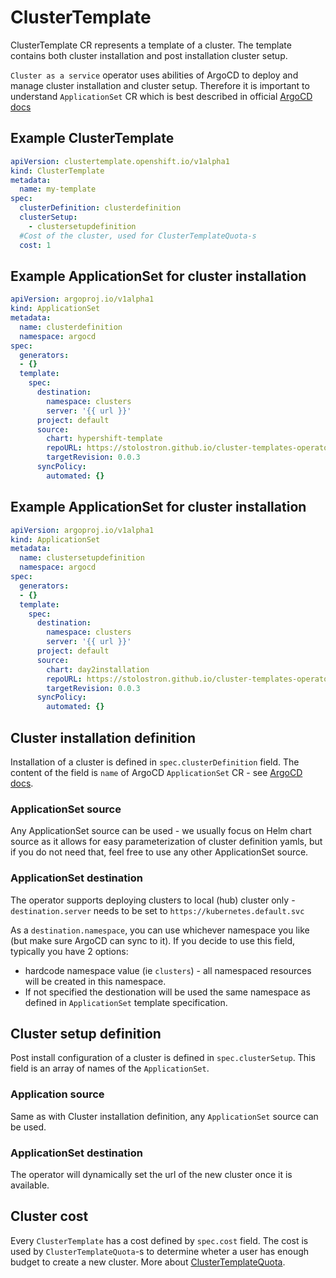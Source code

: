 # ClusterTemplate
ClusterTemplate CR represents a template of a cluster. The template contains both cluster installation and post installation cluster setup.

`Cluster as a service` operator uses abilities of ArgoCD to deploy and manage cluster installation and cluster setup. Therefore it is important to understand `ApplicationSet` CR which is best described in official [ArgoCD docs](https://argo-cd.readthedocs.io/en/stable/operator-manual/applicationset/)

## Example ClusterTemplate
```yaml
apiVersion: clustertemplate.openshift.io/v1alpha1
kind: ClusterTemplate
metadata:
  name: my-template
spec:
  clusterDefinition: clusterdefinition
  clusterSetup:
    - clustersetupdefinition
  #Cost of the cluster, used for ClusterTemplateQuota-s
  cost: 1
```

## Example ApplicationSet for cluster installation
```yaml
apiVersion: argoproj.io/v1alpha1
kind: ApplicationSet
metadata:
  name: clusterdefinition
  namespace: argocd
spec:
  generators:
  - {}
  template:
    spec:
      destination:
        namespace: clusters
        server: '{{ url }}'
      project: default
      source:
        chart: hypershift-template
        repoURL: https://stolostron.github.io/cluster-templates-operator
        targetRevision: 0.0.3
      syncPolicy:
        automated: {}
```

## Example ApplicationSet for cluster installation
```yaml
apiVersion: argoproj.io/v1alpha1
kind: ApplicationSet
metadata:
  name: clustersetupdefinition
  namespace: argocd
spec:
  generators:
  - {}
  template:
    spec:
      destination:
        namespace: clusters
        server: '{{ url }}'
      project: default
      source:
        chart: day2installation
        repoURL: https://stolostron.github.io/cluster-templates-operator
        targetRevision: 0.0.3
      syncPolicy:
        automated: {}
```

## Cluster installation definition
Installation of a cluster is defined in `spec.clusterDefinition` field. The content of the field is `name` of ArgoCD `ApplicationSet` CR - see [ArgoCD docs](https://argo-cd.readthedocs.io/en/stable/operator-manual/applicationset/).

### ApplicationSet source
Any ApplicationSet source can be used - we usually focus on Helm chart source as it allows for easy parameterization of cluster definition yamls, but if you do not need that, feel free to use any other ApplicationSet source.

### ApplicationSet destination
The operator supports deploying clusters to local (hub) cluster only - `destination.server` needs to be set to `https://kubernetes.default.svc`

As a `destination.namespace`, you can use whichever namespace you like (but make sure ArgoCD can sync to it). If you decide to use this field, typically you have 2 options:
  - hardcode namespace value (ie `clusters`) - all namespaced resources will be created in this namespace.
  - If not specified the destionation will be used the same namespace as defined in `ApplicationSet` template specification.

## Cluster setup definition
Post install configuration of a cluster is defined in `spec.clusterSetup`. This field is an array of names of the `ApplicationSet`.

### Application source
Same as with Cluster installation definition, any `ApplicationSet` source can be used.

### ApplicationSet destination
The operator will dynamically set the url of the new cluster once it is available.

## Cluster cost
Every `ClusterTemplate` has a cost defined by `spec.cost` field. The cost is used by `ClusterTemplateQuota`-s to determine wheter a user has enough budget to create a new cluster. More about [ClusterTemplateQuota](./cluster-template-quota.md).
